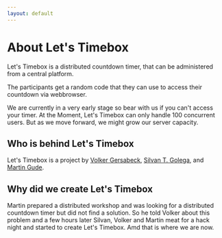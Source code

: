 ```yaml
---
layout: default
---
```


# About Let's Timebox

Let's Timebox is a distributed countdown timer, that can be administered from a central platform.

The participants get a random code that they can use to access their countdown via webbrowser.

We are currently in a very early stage so bear with us if you can't access your timer. At the Moment, 
Let's Timebox can only handle 100 concurrent users. But as we move forward, we might grow our server 
capacity.

## Who is behind Let's Timebox

Let's Timebox is a project by [Volker Gersabeck](https://twitter.com/thinkingux), 
[Silvan T. Golega](http://golega.de/), and [Martin Gude](https://gude.me).

## Why did we create Let's Timebox

Martin prepared a distributed workshop and was looking for a distributed countdown timer but did not 
find a solution. So he told Volker about this problem and a few hours later Silvan, Volker and
Martin meat for a hack night and started to create Let's Timebox. Amd that is where we are now.
